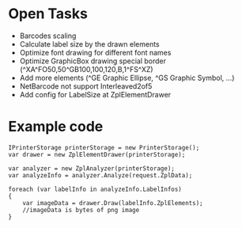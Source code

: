 # Open Tasks

- Barcodes scaling
- Calculate label size by the drawn elements
- Optimize font drawing for different font names
- Optimize GraphicBox drawing special border (^XA^FO50,50^GB100,100,120,B,1^FS^XZ)
- Add more elements (^GE Graphic Ellipse, ^GS Graphic Symbol, ...)
- NetBarcode not support Interleaved2of5
- Add config for LabelSize at ZplElementDrawer

# Example code

```
IPrinterStorage printerStorage = new PrinterStorage();
var drawer = new ZplElementDrawer(printerStorage);

var analyzer = new ZplAnalyzer(printerStorage);
var analyzeInfo = analyzer.Analyze(request.ZplData);

foreach (var labelInfo in analyzeInfo.LabelInfos)
{
	var imageData = drawer.Draw(labelInfo.ZplElements);
	//imageData is bytes of png image
}
```